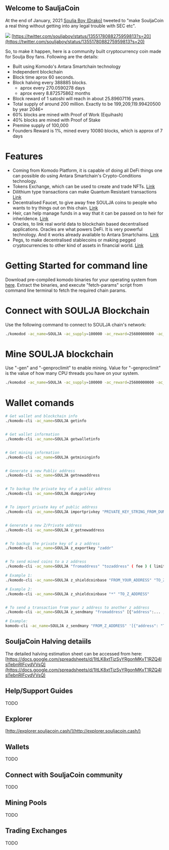 ## Welcome to SauljaCoin

At the end of January, 2021 [Soulja Boy (Drako)](https://twitter.com/souljaboy) tweeted to "make SouljaCoin a real thing without getting into any legal trouble with SEC etc".

![](https://i.imgur.com/zIGi4q9.png)
[https://twitter.com/souljaboy/status/1355178088275959813?s=20](https://twitter.com/souljaboy/status/1355178088275959813?s=20)

So, to make it happen, here is a community built cryptocurrency coin made for Soulja Boy fans. Following are the details:

- Built using Komodo's Antara Smartchain technology
- Independent blockchain
- Block time aprox 60 seconds.
- Block halving every 388885 blocks.
   - aprox every 270.0590278 days
   - aprox every 8.872575862 months
- Block reward of 1 satoshi will reach in about 25.89607116 years.
- Total supply of around 200 million. Exactly to be 199,209,119.99420500 by year 2046+
- 60% blocks are mined with Proof of Work (Equihash)
- 40% blocks are mined with Proof of Stake
- Premine supply of 100,000
- Founders Reward is 1%, mined every 10080 blocks, which is approx of 7 days

# Features

- Coming from Komodo Platform, it is capable of doing all DeFi things one can possible do using Antara Smartchain's Crypto-Conditions technology.
- Tokens Exchange, which can be used to create and trade NFTs. [Link](https://developers.komodoplatform.com/basic-docs/antara/antara-api/assets.html)
- Dilithium type transactions can make Quantum Resistant transactions [Link](https://developers.komodoplatform.com/basic-docs/antara/antara-api/dilithium.html)
- Decentralised Faucet, to give away free SOULJA coins to people who wants to try things out on this chain. [Link](https://developers.komodoplatform.com/basic-docs/antara/antara-api/faucet.html)
- Heir, can help manage funds in a way that it can be passed on to heir for inheridence. [Link](https://developers.komodoplatform.com/basic-docs/antara/antara-api/heir.html)
- Oracles, to link real world data to blockchain based decentralised applications. Oracles are what powers DeFi. It is very powerful technology. And it works already available to Antara Smartchains. [Link](https://developers.komodoplatform.com/basic-docs/antara/antara-api/oracles.html)
- Pegs, to make decentralised stablecoins or making pegged cryptocurrencies to other kind of assets in financial world. [Link](https://developers.komodoplatform.com/basic-docs/antara/antara-api/pegs.html)


# Getting Started for command line
Download pre-compiled komodo binaries for your operating system from [here](https://github.com/KomodoPlatform/komodo/releases/tag/0.6.1).
Extract the binaries, and execute "fetch-params" script from command line terminal to fetch the required chain params.

# Connect with SOULJA Blockchain
Use the following command to connect to SOULJA chain's network:

```bash
./komodod -ac_name=SOULJA -ac_supply=100000 -ac_reward=25600000000 -ac_perc=100000000 -ac_founders=10080 -ac_halving=388885 -ac_pubkey=02fec5cebe47bd5f8eb2ac6f3dff76a82a1292c761d4ccfda578da89f74360c5ee -ac_staked=40 -addnode=51.222.150.53 -daemon
```

# Mine SOULJA blockchain
Use "-gen" and "-genproclimit" to enable mining. Value for "-genproclimit" is the value of how many CPU threads you have on your system.

```bash
./komodod -ac_name=SOULJA -ac_supply=100000 -ac_reward=25600000000 -ac_perc=100000000 -ac_founders=10080 -ac_halving=388885 -ac_pubkey=02fec5cebe47bd5f8eb2ac6f3dff76a82a1292c761d4ccfda578da89f74360c5ee -ac_staked=40 -addnode=51.222.150.53 -daemon -gen -genproclimit=4
```

# Wallet comands

```bash
# Get wallet and blockchain info
./komodo-cli -ac_name=SOULJA getinfo


# Get wallet information
./komodo-cli -ac_name=SOULJA getwalletinfo


# Get mining information
./komodo-cli -ac_name=SOULJA getmininginfo


# Generate a new Public address
./komodo-cli -ac_name=SOULJA getnewaddress


# To backup the private key of a public address
./komodo-cli -ac_name=SOULJA dumpprivkey


# To import private key of public address
./komodo-cli -ac_name=SOULJA importprivkey "PRIVATE_KEY_STRING_FROM_DUMPPRIVKEY_COMMAND"


# Generate a new Z/Private address
./komodo-cli -ac_name=SOULJA z_getnewaddress


# To backup the private key of a z address
./komodo-cli -ac_name=SOULJA z_exportkey "zaddr"


# To send mined coins to a z address
./komodo-cli -ac_name=SOULJA "fromaddress" "tozaddress" ( fee ) ( limit )

# Example 1:
./komodo-cli -ac_name=SOULJA z_shieldcoinbase "FROM_YOUR_ADDRESS" "TO_Z_ADDRESS"

# Example 2:
./komodo-cli -ac_name=SOULJA z_shieldcoinbase "*" "TO_Z_ADDRESS"


# To send a transaction from your z address to another z address
./komodo-cli -ac_name=SOULJA z_sendmany "fromaddress" [{"address":... ,"amount":...},...] ( minconf ) ( fee )

# Example:
komodo-cli -ac_name=SOULJA z_sendmany "FROM_Z_ADDRESS" '[{"address": "TO_Z_ADDRESS" ,"amount": 5.9999}]'
```

## SouljaCoin Halving detaiils
The detailed halving estimation sheet can be accessed from here:
[https://docs.google.com/spreadsheets/d/1ItLK8xtTjzSyYRgonMKvT1RZQ4lsl1ebnRIFcydVVsQ](https://docs.google.com/spreadsheets/d/1ItLK8xtTjzSyYRgonMKvT1RZQ4lsl1ebnRIFcydVVsQ)

## Help/Support Guides
TODO

## Explorer
[http://explorer.souljacoin.cash/](http://explorer.souljacoin.cash/)

## Wallets
TODO

## Connect with SouljaCoin community
TODO

## Mining Pools
TODO

## Trading Exchanges
TODO

